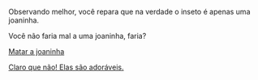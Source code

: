 Observando melhor, você repara que na verdade o inseto é apenas uma joaninha.

Você não faria mal a uma joaninha, faria?

[Matar a joaninha](joaninha/matar/matar.md)

[Claro que não! Elas são adoráveis.](joaninha/liberar/liberar.md)
